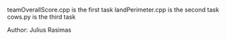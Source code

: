teamOverallScore.cpp is the first task
landPerimeter.cpp is the second task
cows.py is the third task

Author: Julius Rasimas
